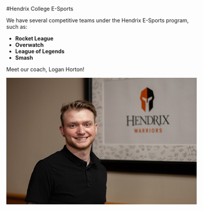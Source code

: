 #Hendrix College E-Sports

We have several competitive teams under the Hendrix E-Sports program, such as:

- __Rocket League__
- __Overwatch__
- __League of Legends__
- __Smash__

Meet our coach, Logan Horton!

![insert esports coach here](logan.jpg)
